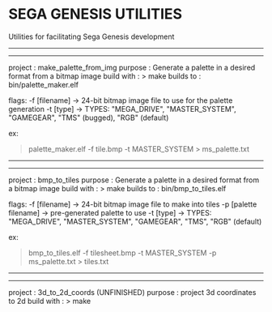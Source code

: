 SEGA GENESIS UTILITIES
========

Utilities for facilitating Sega Genesis development


--------------------------------
--------------------------------

project    :  make_palette_from_img
purpose    :  Generate a palette in a desired format from a bitmap image
build with :  > make
builds to  :  bin/palette_maker.elf

flags: 
-f [filename] -> 24-bit bitmap image file to use for the palette generation
-t [type] -> TYPES: "MEGA_DRIVE", "MASTER_SYSTEM", "GAMEGEAR", "TMS" (bugged), "RGB" (default)

ex:
> palette_maker.elf -f tile.bmp -t MASTER_SYSTEM > ms_palette.txt

--------------------------------
--------------------------------

project    :  bmp_to_tiles
purpose    :  Generate a palette in a desired format from a bitmap image
build with :  > make
builds to  :  bin/bmp_to_tiles.elf

flags: 
-f [filename] -> 24-bit bitmap image file to make into tiles
-p [palette filename] -> pre-generated palette to use
-t [type] -> TYPES: "MEGA_DRIVE", "MASTER_SYSTEM", "GAMEGEAR", "TMS", "RGB" (default)

ex:
> bmp_to_tiles.elf -f tilesheet.bmp -t MASTER_SYSTEM -p ms_palette.txt > tiles.txt

--------------------------------
--------------------------------

project    :  3d_to_2d_coords (UNFINISHED)
purpose    :  project 3d coordinates to 2d
build with :  > make
